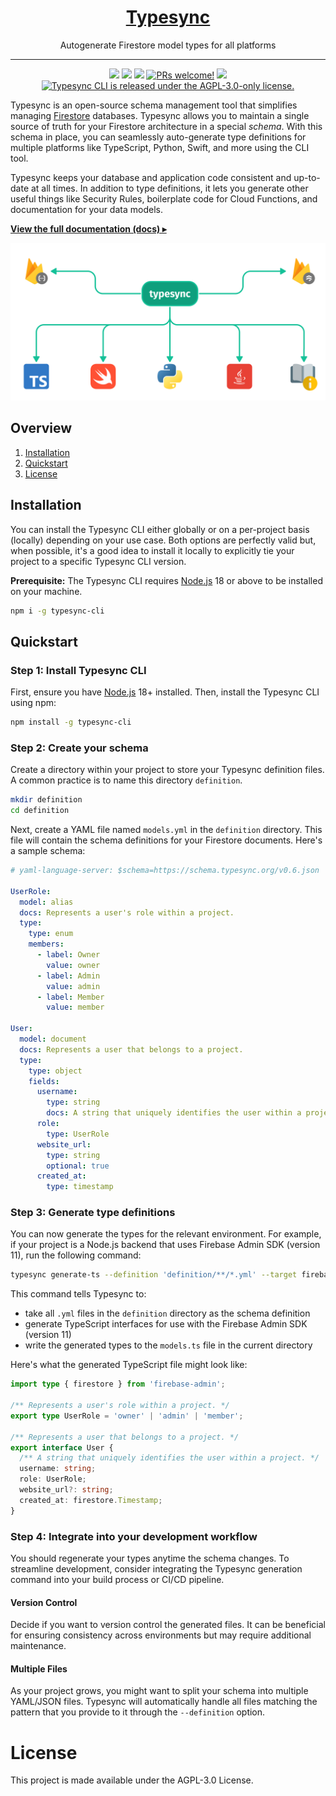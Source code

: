 <h1 align="center">
  <a href="https://docs.typesync.org">
    Typesync
  </a>
</h1>

<p align="center">
    Autogenerate Firestore model types for all platforms
</p>

---

<p align="center">
    <a href="https://npmjs.com/package/typesync-cli" alt="Latest version">
        <img src="https://img.shields.io/npm/v/typesync-cli?label=latest" /></a>
    <a href="https://app.circleci.com/pipelines/github/kafkas/typesync" alt="Build status">
        <img src="https://circleci.com/gh/kafkas/typesync.svg?style=shield" /></a>
    <a href="https://github.com/kafkas/typesync/pulls" alt="Activity">
        <img src="https://img.shields.io/github/commit-activity/m/kafkas/typesync" /></a>
    <a href="https://github.com/kafkas/typesync">
      <img src="https://img.shields.io/badge/PRs-welcome-brightgreen.svg" alt="PRs welcome!" /></a>
    <a href="https://www.npmjs.com/package/typesync-cli" alt="NPM unpacked size">
        <img src="https://img.shields.io/npm/unpacked-size/typesync-cli" /></a>
    <a href="https://github.com/kafkas/typesync/blob/main/LICENSE">
      <img src="https://img.shields.io/badge/License-AGPL%20v3-blue.svg" alt="Typesync CLI is released under the AGPL-3.0-only license." /></a>
</p>

Typesync is an open-source schema management tool that simplifies managing [Firestore](https://cloud.google.com/firestore) databases. Typesync allows you to maintain a single source of truth for your Firestore architecture in a special _schema_. With this schema in place, you can seamlessly auto-generate type definitions for multiple platforms like TypeScript, Python, Swift, and more using the CLI tool.

Typesync keeps your database and application code consistent and up-to-date at all times. In addition to type definitions, it lets you generate other useful things like Security Rules, boilerplate code for Cloud Functions, and documentation for your data models.

[**View the full documentation (docs) ▸**](https://docs.typesync.org)

<div align="center">
  <img src="images/architecture.png" width="600px" alt="header" />
</div>

## Overview

1. [Installation](#installation)
1. [Quickstart](#quickstart)
1. [License](#license)

## Installation

You can install the Typesync CLI either globally or on a per-project basis (locally) depending on your use case. Both options are perfectly valid but, when possible, it's a good idea to install it locally to explicitly tie your project to a specific Typesync CLI version.

**Prerequisite:** The Typesync CLI requires [Node.js](https://nodejs.org) 18 or above to be installed on your machine.

```bash
npm i -g typesync-cli
```

## Quickstart

### Step 1: Install Typesync CLI

First, ensure you have [Node.js](https://nodejs.org) 18+ installed. Then, install the Typesync CLI using npm:

```bash
npm install -g typesync-cli
```

### Step 2: Create your schema

Create a directory within your project to store your Typesync definition files. A common practice is to name this directory `definition`.

```bash
mkdir definition
cd definition
```

Next, create a YAML file named `models.yml` in the `definition` directory. This file will contain the schema definitions for your Firestore documents. Here's a sample schema:

```yaml models.yml
# yaml-language-server: $schema=https://schema.typesync.org/v0.6.json

UserRole:
  model: alias
  docs: Represents a user's role within a project.
  type:
    type: enum
    members:
      - label: Owner
        value: owner
      - label: Admin
        value: admin
      - label: Member
        value: member

User:
  model: document
  docs: Represents a user that belongs to a project.
  type:
    type: object
    fields:
      username:
        type: string
        docs: A string that uniquely identifies the user within a project.
      role:
        type: UserRole
      website_url:
        type: string
        optional: true
      created_at:
        type: timestamp
```

### Step 3: Generate type definitions

You can now generate the types for the relevant environment. For example, if your project is a Node.js backend that uses Firebase Admin SDK (version 11), run the following command:

```bash
typesync generate-ts --definition 'definition/**/*.yml' --target firebase-admin@11 --outFile models.ts
```

This command tells Typesync to:

- take all `.yml` files in the `definition` directory as the schema definition
- generate TypeScript interfaces for use with the Firebase Admin SDK (version 11)
- write the generated types to the `models.ts` file in the current directory

Here's what the generated TypeScript file might look like:

```ts models.ts (backend)
import type { firestore } from 'firebase-admin';

/** Represents a user's role within a project. */
export type UserRole = 'owner' | 'admin' | 'member';

/** Represents a user that belongs to a project. */
export interface User {
  /** A string that uniquely identifies the user within a project. */
  username: string;
  role: UserRole;
  website_url?: string;
  created_at: firestore.Timestamp;
}
```

### Step 4: Integrate into your development workflow

You should regenerate your types anytime the schema changes. To streamline development, consider integrating the Typesync generation command into your build process or CI/CD pipeline.

#### Version Control

Decide if you want to version control the generated files. It can be beneficial for ensuring consistency across environments but may require additional maintenance.

#### Multiple Files

As your project grows, you might want to split your schema into multiple YAML/JSON files. Typesync will automatically handle all files matching the pattern that you provide to it through the `--definition` option.

# License

This project is made available under the AGPL-3.0 License.

